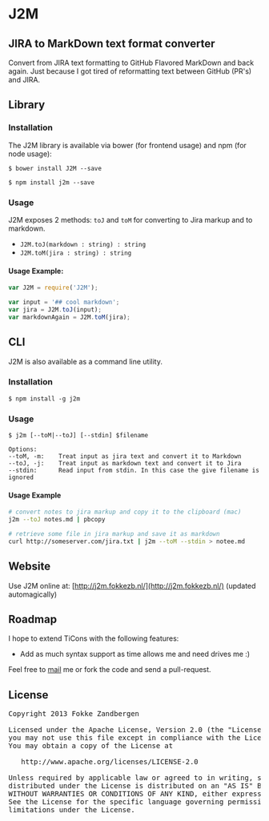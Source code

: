 # J2M
## JIRA to MarkDown text format converter
Convert from JIRA text formatting to GitHub Flavored MarkDown and back again. Just because I got tired of reformatting text between GitHub (PR's) and JIRA.


## Library
### Installation
The J2M library is available via bower (for frontend usage) and npm (for node usage):

```
$ bower install J2M --save
```
```
$ npm install j2m --save
```

### Usage
J2M exposes 2 methods: `toJ` and `toM` for converting to Jira markup and to markdown.

- `J2M.toJ(markdown : string) : string`
- `J2M.toM(jira : string) : string`

#### Usage Example:
```JavaScript
var J2M = require('J2M');

var input = '## cool markdown';
var jira = J2M.toJ(input);
var markdownAgain = J2M.toM(jira);
```


## CLI
J2M is also available as a command line utility.

### Installation
```
$ npm install -g j2m
```

### Usage
```
$ j2m [--toM|--toJ] [--stdin] $filename 

Options: 
--toM, -m:    Treat input as jira text and convert it to Markdown 
--toJ, -j:    Treat input as markdown text and convert it to Jira 
--stdin:      Read input from stdin. In this case the give filename is ignored 
```

#### Usage Example
```bash
# convert notes to jira markup and copy it to the clipboard (mac)
j2m --toJ notes.md | pbcopy

# retrieve some file in jira markup and save it as markdown
curl http://someserver.com/jira.txt | j2m --toM --stdin > notee.md
```

## Website
Use J2M online at: [http://j2m.fokkezb.nl/](http://j2m.fokkezb.nl/) (updated automagically)

## Roadmap
I hope to extend TiCons with the following features:

* Add as much syntax support as time allows me and need drives me :)

Feel free to [mail](mail@fokkezb.nl) me or fork the code and send a pull-request.

## License

<pre>
Copyright 2013 Fokke Zandbergen

Licensed under the Apache License, Version 2.0 (the "License");
you may not use this file except in compliance with the License.
You may obtain a copy of the License at

   http://www.apache.org/licenses/LICENSE-2.0

Unless required by applicable law or agreed to in writing, software
distributed under the License is distributed on an "AS IS" BASIS,
WITHOUT WARRANTIES OR CONDITIONS OF ANY KIND, either express or implied.
See the License for the specific language governing permissions and
limitations under the License.
</pre>